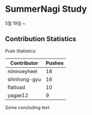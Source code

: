 # SummerNagi Study

5월 19일 ~ 

## Contribution Statistics

Push Statistics:

| Contributor | Pushes |
| ----------- | ------ |
| nimnoeyheel | 18 |
| shinhong-gyu | 16 |
| flatload | 10 |
| yagae12 | 9 |

Some concluding text.
